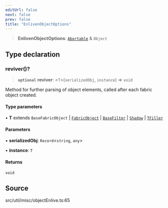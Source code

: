 ```yaml
---
editUrl: false
next: false
prev: false
title: "EnlivenObjectOptions"
---
```


> **EnlivenObjectOptions**: [`Abortable`](../../../type-aliases/Abortable.md) & `Object`

## Type declaration

### reviver()?

> **`optional`** **reviver**: \<`T`\>(`serializedObj`, `instance`) => `void`

Method for further parsing of object elements,
called after each fabric object created.

#### Type parameters

• **T** extends `BaseFabricObject` \| [`FabricObject`](../../../classes/FabricObject.md) \| [`BaseFilter`](../../filters/classes/BaseFilter.md) \| [`Shadow`](../../../classes/Shadow.md) \| [`TFiller`](../../../type-aliases/TFiller.md)

#### Parameters

• **serializedObj**: `Record`\<`string`, `any`\>

• **instance**: `T`

#### Returns

`void`

## Source

src/util/misc/objectEnlive.ts:65
